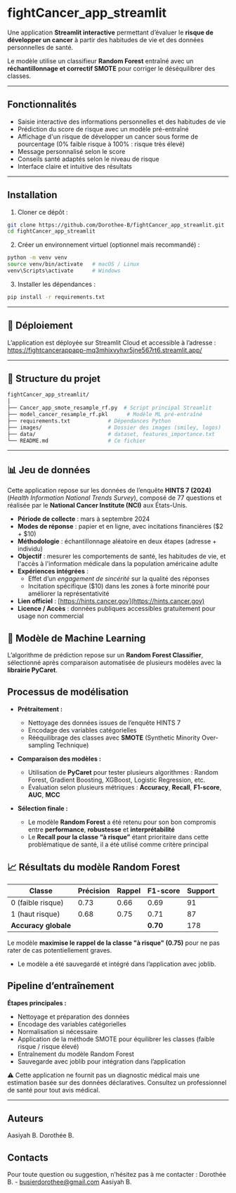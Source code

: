 # fightCancer_app_streamlit

Une application **Streamlit interactive** permettant d’évaluer le **risque de développer un cancer** à partir des habitudes de vie et des données personnelles de santé. 

Le modèle utilise un classifieur **Random Forest**  entraîné avec un **réchantillonnage et correctif SMOTE** pour corriger le déséquilibrer des classes.

---

## Fonctionnalités

- Saisie interactive des informations personnelles et des habitudes de vie
- Prédiction du score de risque avec un modèle pré-entraîné
- Affichage d'un risque de développer un cancer sous forme de pourcentage (0% faible risque à 100% : risque très élevé)
- Message personnalisé selon le score
- Conseils santé adaptés selon le niveau de risque
- Interface claire et intuitive des résultats

---

## Installation

1. Cloner ce dépôt :
```bash
git clone https://github.com/Dorothee-B/fightCancer_app_streamlit.git
cd fightCancer_app_streamlit
```

2. Créer un environnement virtuel (optionnel mais recommandé) :
```bash
python -m venv venv
source venv/bin/activate   # macOS / Linux
venv\Scripts\activate      # Windows
```

3. Installer les dépendances :
```bash
pip install -r requirements.txt
```

---

## 🚀  Déploiement 
L’application est déployée sur Streamlit Cloud et accessible à l’adresse :
https://fightcancerappapp-mq3mhixvyhxr5jne567rt6.streamlit.app/

---

##  📂 Structure du projet
```bash
fightCancer_app_streamlit/
│
├── Cancer_app_smote_resample_rf.py  # Script principal Streamlit
├── model_cancer_resample_rf.pkl      # Modèle ML pré-entraîné
├── requirements.txt            # Dépendances Python
├── images/                     # Dossier des images (smiley, logos)
├── data/                       # dataset, features_importance.txt
└── README.md                   # Ce fichier
```
---

## 📊 Jeu de données

Cette application repose sur les données de l’enquête **HINTS 7 (2024)** (*Health Information National Trends Survey*), composé de 77 questions et réalisée par le **National Cancer Institute (NCI)** aux États-Unis.

- **Période de collecte** : mars à septembre 2024
- **Modes de réponse** : papier et en ligne, avec incitations financières ($2 + $10)
- **Méthodologie** : échantillonnage aléatoire en deux étapes (adresse + individu)
- **Objectif** : mesurer les comportements de santé, les habitudes de vie, et l'accès à l'information médicale dans la population américaine adulte
- **Expériences intégrées** : 
  - Effet d’un *engagement de sincérité* sur la qualité des réponses
  - Incitation spécifique ($10) dans les zones à forte minorité pour améliorer la représentativité
- **Lien officiel** : [https://hints.cancer.gov](https://hints.cancer.gov)
- **Licence / Accès** : données publiques accessibles gratuitement pour usage non commercial


## 🧠 Modèle de Machine Learning
L’algorithme de prédiction repose sur un **Random Forest Classifier**, sélectionné après comparaison automatisée de plusieurs modèles avec la **librairie PyCaret**.

## Processus de modélisation 

- **Prétraitement :**
  - Nettoyage des données issues de l’enquête HINTS 7
  - Encodage des variables catégorielles
  - Rééquilibrage des classes avec **SMOTE** (Synthetic Minority Over-sampling Technique)

- **Comparaison des modèles :**
  - Utilisation de **PyCaret** pour tester plusieurs algorithmes : Random Forest, Gradient Boosting, XGBoost, Logistic Regression, etc.
  - Évaluation selon plusieurs métriques : **Accuracy**, **Recall**, **F1-score**, **AUC**, **MCC**

- **Sélection finale :**
  - Le modèle **Random Forest** a été retenu pour son bon compromis entre **performance**, **robustesse** et **interprétabilité**
  - Le **Recall pour la classe “à risque”** étant prioritaire dans cette problématique de santé, il a été utilisé comme critère principal


## 📈 Résultats du modèle Random Forest

| Classe         | Précision | Rappel | F1-score | Support |
|----------------|-----------|--------|----------|---------|
| 0 (faible risque) | 0.73      | 0.66   | 0.69     | 91      |
| 1 (haut risque)   | 0.68      | 0.75   | 0.71     | 87      |
| **Accuracy globale** |         |        | **0.70** | 178     |

Le modèle **maximise le rappel de la classe "à risque" (0.75)** pour ne pas rater de cas potentiellement graves.

- Le modèle a été sauvegardé et intégré dans l’application avec joblib.

## Pipeline d’entraînement
**Étapes principales :**

- Nettoyage et préparation des données
- Encodage des variables catégorielles
- Normalisation si nécessaire
- Application de la méthode SMOTE pour équilibrer les classes (faible risque / risque élevé)
- Entraînement du modèle Random Forest
- Sauvegarde avec joblib pour intégration dans l’application





⚠️ Cette application ne fournit pas un diagnostic médical mais une estimation basée sur des données déclaratives. Consultez un professionnel de santé pour tout avis médical.

---

## Auteurs 
Aasiyah B.
Dorothée B.

## Contacts
Pour toute question ou suggestion, n’hésitez pas à me contacter : 
Dorothée B. - busierdorothee@gmail.com
Aasiyah B.